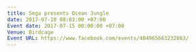 ```yaml
---
title: Sega presents Ocean Jungle
date: 2017-07-10 08:03:00 +07:00
Event date: 2017-07-15 00:00:00 +07:00
Venue: Birdcage
Event URL: https://www.facebook.com/events/404965663232863/
---
```


